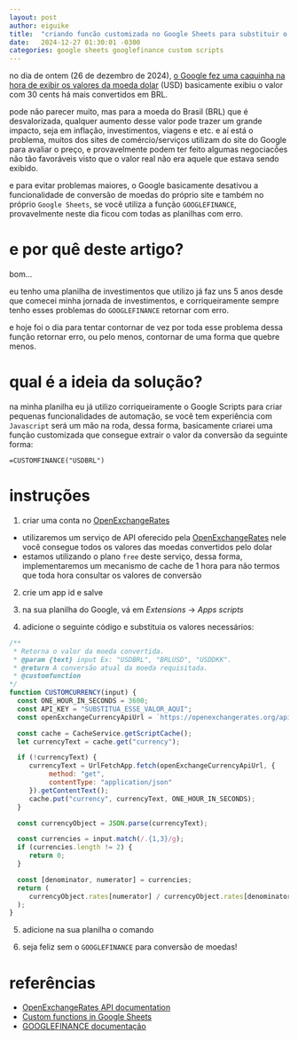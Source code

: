 ```yaml
---
layout: post
author: eiguike
title:  "criando funcão customizada no Google Sheets para substituir o GOOGLEFINANCE para conversão de moedas"
date:   2024-12-27 01:30:01 -0300
categories: google sheets googlefinance custom scripts
---
```


no dia de ontem (26 de dezembro de 2024), [o Google fez uma caquinha na hora de exibir os valores da moeda dolar](https://g1.globo.com/economia/noticia/2024/12/26/google-suspende-cotacao-dolar.ghtml) (USD) basicamente exibiu o valor com 30 cents há mais convertidos em BRL.

pode não parecer muito, mas para a moeda do Brasil (BRL) que é desvalorizada, qualquer aumento desse valor pode trazer um grande impacto, seja em inflação, investimentos, viagens e etc. e aí está o problema, muitos dos sites de comércio/serviços utilizam do site do Google para avaliar o preço, e provavelmente podem ter feito algumas negociacṍes não tão favoráveis visto que o valor real não era aquele que estava sendo exibido.

e para evitar problemas maiores, o Google basicamente desativou a funcionalidade de conversão de moedas do próprio site e também no próprio `Google Sheets`, se você utiliza a função `GOOGLEFINANCE`, provavelmente neste dia ficou com todas as planilhas com erro.

# e por quê deste artigo?

bom...

eu tenho uma planilha de investimentos que utilizo já faz uns 5 anos desde que comecei minha jornada de investimentos, e corriqueiramente sempre tenho esses problemas do `GOOGLEFINANCE` retornar com erro.

e hoje foi o dia para tentar contornar de vez por toda esse problema dessa função retornar erro, ou pelo menos, contornar de uma forma que quebre menos.

# qual é a ideia da solução?

na minha planilha eu já utilizo corriqueiramente o Google Scripts para criar pequenas funcionalidades de automação, se você tem experiência com `Javascript` será um mão na roda, dessa forma, basicamente criarei uma função customizada que consegue extrair o valor da conversão da seguinte forma:

```
=CUSTOMFINANCE("USDBRL")
```

# instruções

1. criar uma conta no [OpenExchangeRates](https://openexchangerates.org/)
  - utilizaremos um serviço de API oferecido pela [OpenExchangeRates](https://openexchangerates.org/) nele você consegue todos os valores das moedas convertidos pelo dolar
  - estamos utilizando o plano `free` deste serviço, dessa forma, implementaremos um mecanismo de cache de 1 hora para não termos que toda hora consultar os valores de conversão

2. crie um app id e salve

3. na sua planilha do Google, vá em *Extensions* -> *Apps scripts*

4. adicione o seguinte código e substituia os valores necessários:

```javascript
/**
 * Retorna o valor da moeda convertida.
 * @param {text} input Ex: "USDBRL", "BRLUSD", "USDDKK".
 * @return A conversão atual da moeda requisitada.
 * @customfunction
*/
function CUSTOMCURRENCY(input) {
  const ONE_HOUR_IN_SECONDS = 3600;
  const API_KEY = "SUBSTITUA_ESSE_VALOR_AQUI";
  const openExchangeCurrencyApiUrl = `https://openexchangerates.org/api/latest.json?app_id=${API_KEY}`;

  const cache = CacheService.getScriptCache();
  let currencyText = cache.get("currency");

  if (!currencyText) {
     currencyText = UrlFetchApp.fetch(openExchangeCurrencyApiUrl, {
          method: "get",
          contentType: "application/json"
     }).getContentText();
     cache.put("currency", currencyText, ONE_HOUR_IN_SECONDS);
  }

  const currencyObject = JSON.parse(currencyText);

  const currencies = input.match(/.{1,3}/g);
  if (currencies.length != 2) {
     return 0;
  }

  const [denominator, numerator] = currencies;
  return (
     currencyObject.rates[numerator] / currencyObject.rates[denominator]
  );
}
```

5. adicione na sua planilha o comando

6. seja feliz sem o `GOOGLEFINANCE` para conversão de moedas!

# referências

- [OpenExchangeRates API documentation](https://docs.openexchangerates.org/reference/latest-json)
- [Custom functions in Google Sheets](https://developers.google.com/apps-script/guides/sheets/functions)
- [GOOGLEFINANCE documentação](https://support.google.com/docs/answer/3093281?hl=en)
